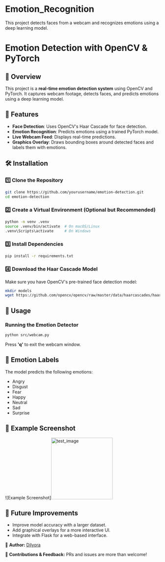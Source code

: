 # Emotion_Recognition
This project detects faces from a webcam and recognizes emotions using a deep learning model.
# Emotion Detection with OpenCV & PyTorch

## 📌 Overview
This project is a **real-time emotion detection system** using OpenCV and PyTorch. It captures webcam footage, detects faces, and predicts emotions using a deep learning model.

## 🚀 Features
- **Face Detection**: Uses OpenCV's Haar Cascade for face detection.
- **Emotion Recognition**: Predicts emotions using a trained PyTorch model.
- **Live Webcam Feed**: Displays real-time predictions.
- **Graphics Overlay**: Draws bounding boxes around detected faces and labels them with emotions.

## 🛠 Installation
### 1️⃣ Clone the Repository
```bash
git clone https://github.com/yourusername/emotion-detection.git
cd emotion-detection
```

### 2️⃣ Create a Virtual Environment (Optional but Recommended)
```bash
python -m venv .venv
source .venv/bin/activate  # On macOS/Linux
.venv\Scripts\activate     # On Windows
```

### 3️⃣ Install Dependencies
```bash
pip install -r requirements.txt
```

### 4️⃣ Download the Haar Cascade Model
Make sure you have OpenCV's pre-trained face detection model:
```bash
mkdir models
wget https://github.com/opencv/opencv/raw/master/data/haarcascades/haarcascade_frontalface_default.xml -P models/
```

## 🎥 Usage
### Running the Emotion Detector
```bash
python src/webcam.py
```
Press **'q'** to exit the webcam window.

## 🎯 Emotion Labels
The model predicts the following emotions:
- Angry
- Disgust
- Fear
- Happy
- Neutral
- Sad
- Surprise

## 📸 Example Screenshot
![Example Screenshot]<img width="200" alt="test_image" src="https://github.com/user-attachments/assets/c09d2467-c615-49ea-850f-1a1dad02dd9b" />

## 🔧 Future Improvements
- Improve model accuracy with a larger dataset.
- Add graphical overlays for a more interactive UI.
- Integrate with Flask for a web-based interface.


🔗 **Author:** [Dilyora](https://github.com/dilyoradev)

🤖 **Contributions & Feedback:** PRs and issues are more than welcome!

